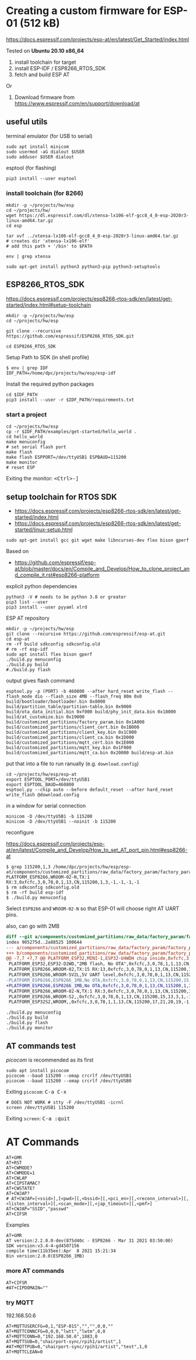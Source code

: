 Creating a custom firmware for ESP-01 (512 kB)
==============================================

https://docs.espressif.com/projects/esp-at/en/latest/Get_Started/index.html

Tested on **Ubuntu 20.10 x86_64**

1.	install toolchain for target
2.	install ESP-IDF / ESP8266_RTOS_SDK
3.	fetch and build ESP AT

Or

1. Download firmware from https://www.espressif.com/en/support/download/at

useful utils
------------

terminal emulator (for USB to serial)

```shell
sudo apt install minicom
sudo usermod -aG dialout $USER
sudo adduser $USER dialout
```

esptool (for flashing)

```shell
pip3 install --user esptool
```

### install toolchain (for 8266)

```
mkdir -p ~/projects/hw/esp
cd ~/projects/hw/
wget https://dl.espressif.com/dl/xtensa-lx106-elf-gcc8_4_0-esp-2020r3-linux-amd64.tar.gz
cd esp

tar xvf ../xtensa-lx106-elf-gcc8_4_0-esp-2020r3-linux-amd64.tar.gz
# creates dir 'xtensa-lx106-elf'
# add this path + '/bin' to $PATH

env | grep xtensa

sudo apt-get install python3 python3-pip python3-setuptools
```

ESP8266_RTOS_SDK
----------------

https://docs.espressif.com/projects/esp8266-rtos-sdk/en/latest/get-started/index.html#setup-toolchain

```
mkdir -p ~/projects/hw/esp
cd ~/projects/hw/esp

git clone --recursive https://github.com/espressif/ESP8266_RTOS_SDK.git

cd ESP8266_RTOS_SDK
```

Setup Path to SDK (in shell profile)

```console
$ env | grep IDF
IDF_PATH=/home/dpc/projects/hw/esp/esp-idf
```

Install the required python packages

```
cd $IDF_PATH
pip3 install --user -r $IDF_PATH/requirements.txt
```

### start a project

```shell
cd ~/projects/hw/esp
cp -r $IDF_PATH/examples/get-started/hello_world .
cd hello_world
make menuconfig
# set serial flash port
make flash
make flash ESPPORT=/dev/ttyUSB1 ESPBAUD=115200
make monitor
# reset ESP
```

Exiting the monitor: <kbd>\<Ctrl\>-]</kbd>

setup toolchain for RTOS SDK
----------------------------

-	https://docs.espressif.com/projects/esp8266-rtos-sdk/en/latest/get-started/index.html
-	https://docs.espressif.com/projects/esp8266-rtos-sdk/en/latest/get-started/linux-setup.html

```shell
sudo apt-get install gcc git wget make libncurses-dev flex bison gperf
```

Based on

-	https://github.com/espressif/esp-at/blob/master/docs/en/Compile_and_Develop/How_to_clone_project_and_compile_it.rst#esp8266-platform

explicit python dependencies

```shell
python3 -V # needs to be python 3.8 or greater
pip3 list --user
pip3 install --user pyyaml xlrd
```

ESP AT repository

```
mkdir -p ~/projects/hw/esp
git clone --recursive https://github.com/espressif/esp-at.git
cd esp-at
rm -rf build sdkconfig sdkconfig.old
# rm -rf esp-idf
sudo apt install flex bison gperf
./build.py menuconfig
./build.py build
#./build.py flash
```

output gives flash command

```
esptool.py -p (PORT) -b 460800 --after hard_reset write_flash --flash_mode dio --flash_size 4MB --flash_freq 80m 0x0 build/bootloader/bootloader.bin 0x8000 build/partition_table/partition-table.bin 0x9000 build/ota_data_initial.bin 0xf000 build/phy_init_data.bin 0x18000 build/at_customize.bin 0x19000 build/customized_partitions/factory_param.bin 0x1A000 build/customized_partitions/client_cert.bin 0x1B000 build/customized_partitions/client_key.bin 0x1C000 build/customized_partitions/client_ca.bin 0x1D000 build/customized_partitions/mqtt_cert.bin 0x1E000 build/customized_partitions/mqtt_key.bin 0x1F000 build/customized_partitions/mqtt_ca.bin 0x20000 build/esp-at.bin
```

put that into a file to run ranually (e.g. `download.config`\)

```
cd ~/projects/hw/esp/esp-at
export ESPTOOL_PORT=/dev/ttyUSB1
export ESPTOOL_BAUD=460800
esptool.py --chip auto --before default_reset --after hard_reset write_flash @download.config
```

in a window for serial connection


```shell
minicom -D /dev/ttyUSB1 -b 115200
minicom -D /dev/ttyUSB1 --noinit -b 115200
```

reconfigure

https://docs.espressif.com/projects/esp-at/en/latest/Compile_and_Develop/How_to_set_AT_port_pin.html#esp8266-at

```console
$ grep 115200,1,3 /home/dpc/projects/hw/esp/esp-at/components/customized_partitions/raw_data/factory_param/factory_param_data.csv
PLATFORM_ESP8266,WROOM-02-N,TX:1 RX:3,0xfcfc,3,0,78,0,1,13,CN,115200,1,3,-1,-1,-1,-1
$ rm sdkconfig sdkconfig.old
$ rm -rf build esp-idf
$ ./build.py menuconfig
```

Select `ESP8266` and `WROOM-02-N` so that ESP-01 will choose right AT UART pins.

also, can go with 2MB

```diff
diff --git a/components/customized_partitions/raw_data/factory_param/factory_param_data.csv b/components/customized_partitions/raw_data/factory_param/fa>
index 905275d..2a88525 100644
--- a/components/customized_partitions/raw_data/factory_param/factory_param_data.csv
+++ b/components/customized_partitions/raw_data/factory_param/factory_param_data.csv
@@ -7,7 +7,7 @@ PLATFORM_ESP32,MINI-1,ESP32-U4WDH chip inside,0xfcfc,3,0,78,1,1,13,CN,115200,22,
 PLATFORM_ESP32,ESP32-D2WD,"2MB flash, No OTA",0xfcfc,3,0,78,1,1,13,CN,115200,22,19,15,14,-1,-1
 PLATFORM_ESP8266,WROOM-02,TX:15 RX:13,0xfcfc,3,0,78,0,1,13,CN,115200,15,13,3,1,-1,-1
 PLATFORM_ESP8266,WROOM-5V2L,5V UART level,0xfcfc,3,0,78,0,1,13,CN,115200,15,13,3,1,5,-1
-PLATFORM_ESP8266,ESP8266_1MB,No OTA,0xfcfc,3,0,78,0,1,13,CN,115200,15,13,3,1,-1,-1
+PLATFORM_ESP8266,ESP8266_1MB,No OTA,0xfcfc,3,0,78,0,1,13,CN,115200,1,3,-1,-1,-1,-1^M
 PLATFORM_ESP8266,WROOM-02-N,TX:1 RX:3,0xfcfc,3,0,78,0,1,13,CN,115200,1,3,-1,-1,-1,-1
 PLATFORM_ESP8266,WROOM-S2,,0xfcfc,3,0,78,0,1,13,CN,115200,15,13,3,1,-1,-1
 PLATFORM_ESP32S2,WROOM,,0xfcfc,3,0,78,1,1,13,CN,115200,17,21,20,19,-1,-1
```


```
./build.py menuconfig
./build.py build
./build.py flash
./build.py monitor
```

## AT commands test

*picocom* is recommended as its first

```shell
sudo apt install picocom
picocom --baud 115200 --omap crcrlf /dev/ttyUSB1
picocom --baud 115200 --omap crcrlf /dev/ttyUSB0
```
Exiting `picocom`: <kbd>C-a C-x</kbd>


```shell
# DOES NOT WORK # stty -F /dev/ttyUSB1 -icrnl
screen /dev/ttyUSB1 115200
```

Exiting `screen`: <kbd>C-a :quit</kbd>

# AT Commands


```
AT+GMR
AT+RST
AT+CWMODE?
AT+CWMODE=1
AT+CWLAP
AT+CIPSTAMAC?
AT+CWSTATE?
AT+CWJAP?
# AT+CWJAP=[<ssid>],[<pwd>][,<bssid>][,<pci_en>][,<reconn_interval>][,<listen_interval>][,<scan_mode>][,<jap_timeout>][,<pmf>]
AT+CWJAP="SSID","passwd"
AT+CIFSR
```


Examples

```
AT+GMR
AT version:2.2.0.0-dev(875d40c - ESP8266 - Mar 31 2021 03:50:00)
SDK version:v3.4-4-gd4507156
compile time(11b35ee):Apr  8 2021 15:21:34
Bin version:2.0.0(ESP8266_1MB)
```


### more AT commands


```
AT+CIFSR
#AT+CIPDOMAIN=""
```

### try MQTT


192.168.50.6

```
AT+MQTTUSERCFG=0,1,"ESP-01S","","",0,0,""
AT+MQTTCONNCFG=0,0,0,"lwtt","lwtm",0,0
AT+MQTTCONN=0,"192.168.50.6",1883,0
AT+MQTTSUB=0,"shairport-sync/rpih1/artist",1
#AT+MQTTPUB=0,"shairport-sync/rpih1/artist","test",1,0
AT+MQTTCLEAN=0
```
